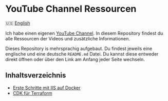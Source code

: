 # YouTube Channel Ressourcen

:us: [English](./README.md)

Ich habe einen eigenen [YouTube
Channel](https://www.youtube.com/c/JochenZehnder). In diesem Repository findest
du alle Ressourcen der Videos und zusätzliche Informationen.

Dieses Repository is mehrsprachig aufgebaut. Du findest jeweils eine englische
und eine deutsche `README.md` Datei. Du kannst diese entweder direkt öffnen oder
über den Link am Anfang jeder Seite wechseln.

## Inhaltsverzeichnis

- [Erste Schritte mit IIS auf Docker](./2022-08-iis-on-docker/README.de.md)
- [CDK für Terraform](./2022-09-cdk-for-terraform//README.de.md)
